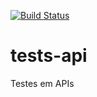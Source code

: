 [![Build Status](https://www.travis-ci.org/rafaelsclaus/tests-api.svg?branch=master)](https://www.travis-ci.org/rafaelsclaus/tests-api)
# tests-api
Testes em APIs
